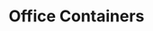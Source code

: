 ---
title: "Office Containers"
description: "For general contractors who need secure, comfortable command centers on every jobsite. Fast setup, climate control, and workspace that keeps your team productive no matter what Mother Nature throws at you."
image: "../../assets/images/equipment/office-containers/climate-controlled-office-container.PNG"
features:
  - "Rapid deployment: Site-ready in under 30 minutes"
  - "Climate-controlled workspace keeps your team comfortable"
  - "Secure access with 24/7 surveillance options"
  - "20-foot length drops right where you need it"
specifications:
  - label: "Length"
    value: "20 feet"
  - label: "Height"
    value: "9 feet 6 inches"
  - label: "Width"
    value: "8 feet"
  - label: "Power"
    value: "On-board generator with shore-power option"
  - label: "Climate Control"
    value: "Heating, cooling, and humidity control"
order_button_text: "Get Office Quote"
--- 